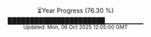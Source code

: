 <p align="center">
⏳Year Progress (76.30 %)<br>
██████████████████████▁▁▁▁▁▁▁▁ <br>
<sub>Updated: Mon, 06 Oct 2025 12:05:00 GMT</sub>
</p>

